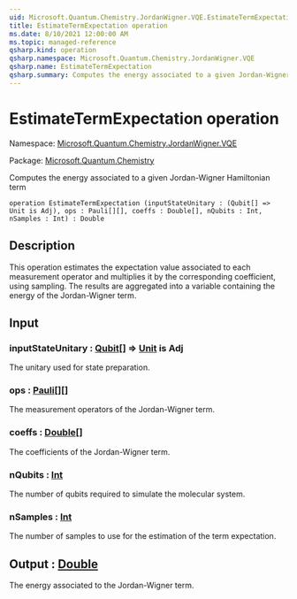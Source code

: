 ```yaml
---
uid: Microsoft.Quantum.Chemistry.JordanWigner.VQE.EstimateTermExpectation
title: EstimateTermExpectation operation
ms.date: 8/10/2021 12:00:00 AM
ms.topic: managed-reference
qsharp.kind: operation
qsharp.namespace: Microsoft.Quantum.Chemistry.JordanWigner.VQE
qsharp.name: EstimateTermExpectation
qsharp.summary: Computes the energy associated to a given Jordan-Wigner Hamiltonian term
---
```


# EstimateTermExpectation operation

Namespace: [Microsoft.Quantum.Chemistry.JordanWigner.VQE](xref:Microsoft.Quantum.Chemistry.JordanWigner.VQE)

Package: [Microsoft.Quantum.Chemistry](https://nuget.org/packages/Microsoft.Quantum.Chemistry)


Computes the energy associated to a given Jordan-Wigner Hamiltonian term

```qsharp
operation EstimateTermExpectation (inputStateUnitary : (Qubit[] => Unit is Adj), ops : Pauli[][], coeffs : Double[], nQubits : Int, nSamples : Int) : Double
```


## Description

This operation estimates the expectation value associated to each measurement operator andmultiplies it by the corresponding coefficient, using sampling.The results are aggregated into a variable containing the energy of the Jordan-Wigner term.

## Input

### inputStateUnitary : [Qubit](xref:microsoft.quantum.qsharp.valueliterals#qubit-literals)[] => [Unit](xref:microsoft.quantum.qsharp.valueliterals#unit-literal)  is Adj

The unitary used for state preparation.


### ops : [Pauli](xref:microsoft.quantum.qsharp.valueliterals#pauli-literals)[][]

The measurement operators of the Jordan-Wigner term.


### coeffs : [Double](xref:microsoft.quantum.qsharp.valueliterals#double-literals)[]

The coefficients of the Jordan-Wigner term.


### nQubits : [Int](xref:microsoft.quantum.qsharp.valueliterals#int-literals)

The number of qubits required to simulate the molecular system.


### nSamples : [Int](xref:microsoft.quantum.qsharp.valueliterals#int-literals)

The number of samples to use for the estimation of the term expectation.



## Output : [Double](xref:microsoft.quantum.qsharp.valueliterals#double-literals)

The energy associated to the Jordan-Wigner term.